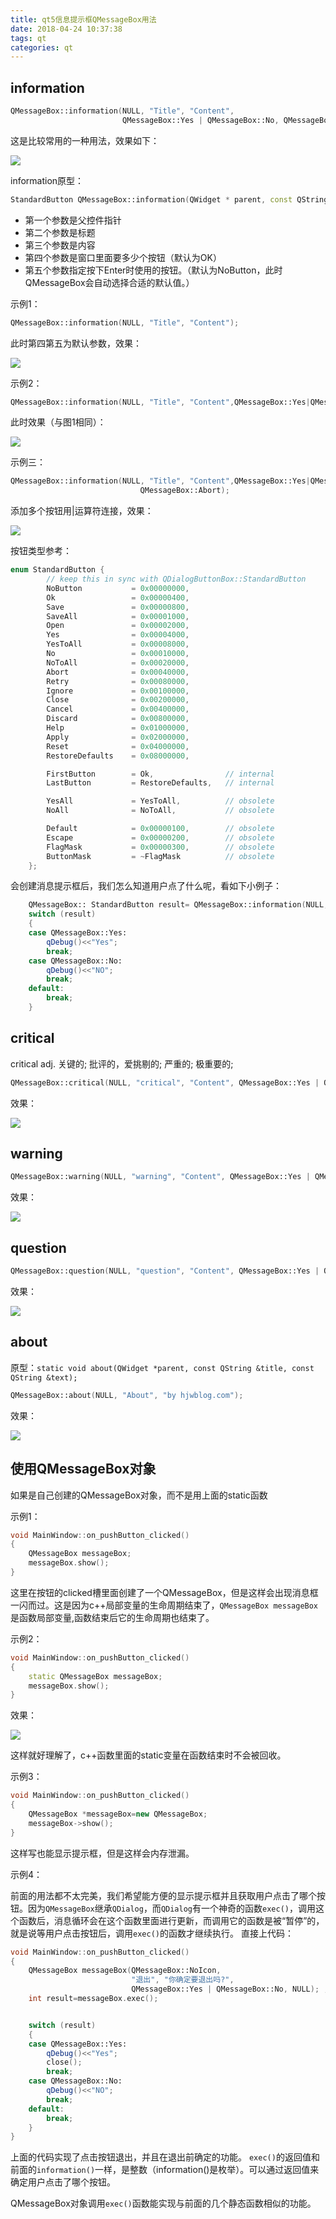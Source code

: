 ```yaml
---
title: qt5信息提示框QMessageBox用法
date: 2018-04-24 10:37:38
tags: qt
categories: qt
---
```


## information

```c++
QMessageBox::information(NULL, "Title", "Content", 
                         QMessageBox::Yes | QMessageBox::No, QMessageBox::Yes);
```

这是比较常用的一种用法，效果如下：

![](http://image.hjwblog.com/qt/qt5%E4%BF%A1%E6%81%AF%E6%8F%90%E7%A4%BA%E6%A1%86QMessageBox%E7%94%A8%E6%B3%95/information1.jpg)

information原型：

```c++
StandardButton QMessageBox::information(QWidget * parent, const QString & title, const QString & text, StandardButtons buttons = Ok, StandardButton defaultButton = NoButton) [static]
```

- 第一个参数是父控件指针
- 第二个参数是标题
- 第三个参数是内容
- 第四个参数是窗口里面要多少个按钮（默认为OK）
- 第五个参数指定按下Enter时使用的按钮。（默认为NoButton，此时QMessageBox会自动选择合适的默认值。）

示例1：

```c++
QMessageBox::information(NULL, "Title", "Content");
```

此时第四第五为默认参数，效果：

![](http://image.hjwblog.com/qt/qt5%E4%BF%A1%E6%81%AF%E6%8F%90%E7%A4%BA%E6%A1%86QMessageBox%E7%94%A8%E6%B3%95/information2.jpg)

示例2：

```c++
QMessageBox::information(NULL, "Title", "Content",QMessageBox::Yes|QMessageBox::No);
```

此时效果（与图1相同）：

![](http://image.hjwblog.com/qt/qt5%E4%BF%A1%E6%81%AF%E6%8F%90%E7%A4%BA%E6%A1%86QMessageBox%E7%94%A8%E6%B3%95/information1.jpg)

示例三：

```c++
QMessageBox::information(NULL, "Title", "Content",QMessageBox::Yes|QMessageBox::No|
                             QMessageBox::Abort);
```

添加多个按钮用|运算符连接，效果：

![](http://image.hjwblog.com/qt/qt5%E4%BF%A1%E6%81%AF%E6%8F%90%E7%A4%BA%E6%A1%86QMessageBox%E7%94%A8%E6%B3%95/information3.jpg)

按钮类型参考：

```c++
enum StandardButton {
        // keep this in sync with QDialogButtonBox::StandardButton
        NoButton           = 0x00000000,
        Ok                 = 0x00000400,
        Save               = 0x00000800,
        SaveAll            = 0x00001000,
        Open               = 0x00002000,
        Yes                = 0x00004000,
        YesToAll           = 0x00008000,
        No                 = 0x00010000,
        NoToAll            = 0x00020000,
        Abort              = 0x00040000,
        Retry              = 0x00080000,
        Ignore             = 0x00100000,
        Close              = 0x00200000,
        Cancel             = 0x00400000,
        Discard            = 0x00800000,
        Help               = 0x01000000,
        Apply              = 0x02000000,
        Reset              = 0x04000000,
        RestoreDefaults    = 0x08000000,

        FirstButton        = Ok,                // internal
        LastButton         = RestoreDefaults,   // internal

        YesAll             = YesToAll,          // obsolete
        NoAll              = NoToAll,           // obsolete

        Default            = 0x00000100,        // obsolete
        Escape             = 0x00000200,        // obsolete
        FlagMask           = 0x00000300,        // obsolete
        ButtonMask         = ~FlagMask          // obsolete
    };
```



会创建消息提示框后，我们怎么知道用户点了什么呢，看如下小例子：

```c++
    QMessageBox:: StandardButton result= QMessageBox::information(NULL, "Title", "Content",QMessageBox::Yes|QMessageBox::No);
    switch (result)
    {
    case QMessageBox::Yes:
        qDebug()<<"Yes";
        break;
    case QMessageBox::No:
        qDebug()<<"NO";
        break;
    default:
        break;
    }
```


## critical


critical	adj.	关键的; 批评的，爱挑剔的; 严重的; 极重要的;

```c++
QMessageBox::critical(NULL, "critical", "Content", QMessageBox::Yes | QMessageBox::No, QMessageBox::Yes);
```

效果：

![](http://image.hjwblog.com/qt/qt5%E4%BF%A1%E6%81%AF%E6%8F%90%E7%A4%BA%E6%A1%86QMessageBox%E7%94%A8%E6%B3%95/critical1.jpg)

## warning

```c++
QMessageBox::warning(NULL, "warning", "Content", QMessageBox::Yes | QMessageBox::No, QMessageBox::Yes);
```

效果：

![](http://image.hjwblog.com/qt/qt5%E4%BF%A1%E6%81%AF%E6%8F%90%E7%A4%BA%E6%A1%86QMessageBox%E7%94%A8%E6%B3%95/warning.jpg)

## question

```c++
QMessageBox::question(NULL, "question", "Content", QMessageBox::Yes | QMessageBox::No, QMessageBox::Yes);
```

效果：

![](http://image.hjwblog.com/qt/qt5%E4%BF%A1%E6%81%AF%E6%8F%90%E7%A4%BA%E6%A1%86QMessageBox%E7%94%A8%E6%B3%95/question.jpg)

## about

原型：`static void about(QWidget *parent, const QString &title, const QString &text);`

```c++
QMessageBox::about(NULL, "About", "by hjwblog.com");
```

效果：

![](http://image.hjwblog.com/qt/qt5%E4%BF%A1%E6%81%AF%E6%8F%90%E7%A4%BA%E6%A1%86QMessageBox%E7%94%A8%E6%B3%95/about.jpg)

##  使用QMessageBox对象

如果是自己创建的QMessageBox对象，而不是用上面的static函数

示例1：

```c++
void MainWindow::on_pushButton_clicked()
{
    QMessageBox messageBox;
    messageBox.show();
}
```

这里在按钮的clicked槽里面创建了一个QMessageBox，但是这样会出现消息框一闪而过。这是因为c++局部变量的生命周期结束了，`QMessageBox messageBox`是函数局部变量,函数结束后它的生命周期也结束了。

示例2：

```c++
void MainWindow::on_pushButton_clicked()
{
    static QMessageBox messageBox;
    messageBox.show();
}
```

效果：

![](http://image.hjwblog.com/qt/qt5%E4%BF%A1%E6%81%AF%E6%8F%90%E7%A4%BA%E6%A1%86QMessageBox%E7%94%A8%E6%B3%95/static.jpg)

这样就好理解了，c++函数里面的static变量在函数结束时不会被回收。

示例3：

```c++
void MainWindow::on_pushButton_clicked()
{
    QMessageBox *messageBox=new QMessageBox;
    messageBox->show();
}
```

这样写也能显示提示框，但是这样会内存泄漏。

示例4：

前面的用法都不太完美，我们希望能方便的显示提示框并且获取用户点击了哪个按钮。因为`QMessageBox`继承`QDialog`，而`QDialog`有一个神奇的函数`exec()`，调用这个函数后，消息循环会在这个函数里面进行更新，而调用它的函数是被“暂停”的，就是说等用户点击按钮后，调用`exec()`的函数才继续执行。
直接上代码：



```c++
void MainWindow::on_pushButton_clicked()
{
    QMessageBox messageBox(QMessageBox::NoIcon,
                           "退出", "你确定要退出吗?",
                           QMessageBox::Yes | QMessageBox::No, NULL); ;
    int result=messageBox.exec();


    switch (result)
    {
    case QMessageBox::Yes:
        qDebug()<<"Yes";
        close();
        break;
    case QMessageBox::No:
        qDebug()<<"NO";
        break;
    default:
        break;
    }
}
```

上面的代码实现了点击按钮退出，并且在退出前确定的功能。
`exec()`的返回值和前面的`information()`一样，是整数（information()是枚举）。可以通过返回值来确定用户点击了哪个按钮。

QMessageBox对象调用`exec()`函数能实现与前面的几个静态函数相似的功能。




